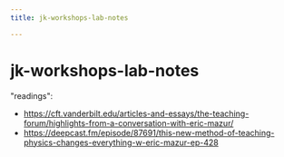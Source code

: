 ```yaml
---
title: jk-workshops-lab-notes

---
```


# jk-workshops-lab-notes

"readings":
- https://cft.vanderbilt.edu/articles-and-essays/the-teaching-forum/highlights-from-a-conversation-with-eric-mazur/
- https://deepcast.fm/episode/87691/this-new-method-of-teaching-physics-changes-everything-w-eric-mazur-ep-428